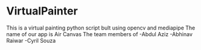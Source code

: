 # VirtualPainter
This is a virtual painting python script bult using opencv and mediapipe
The name of our app is Air Canvas
The team members of 
-Abdul Aziz
-Abhinav Raiwar
-Cyril Souza
